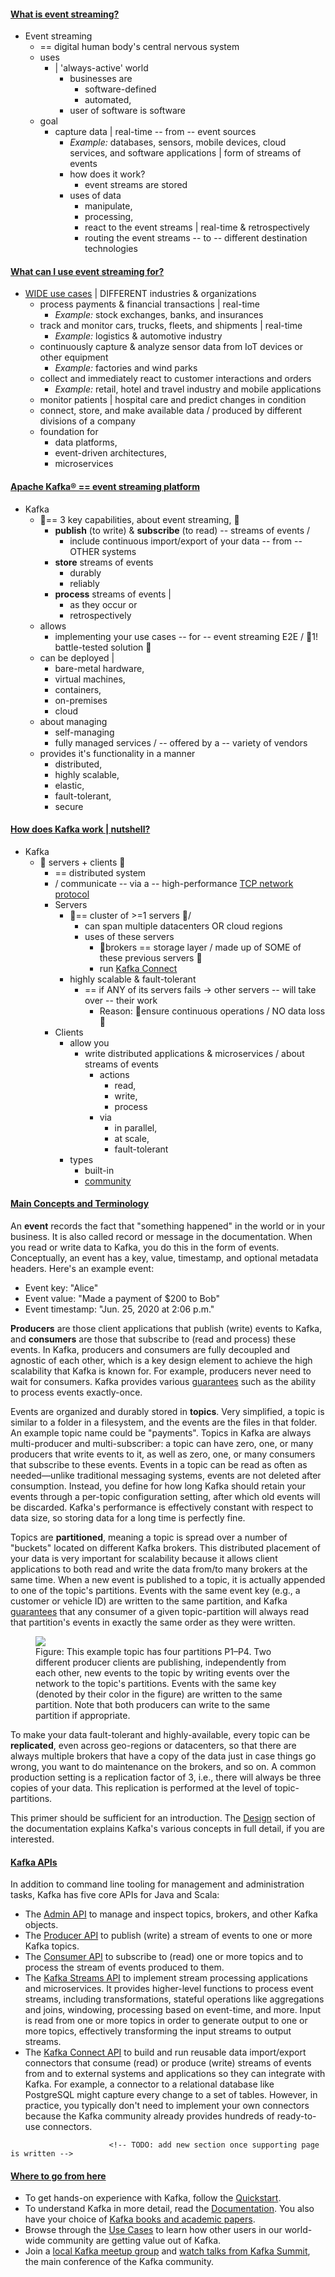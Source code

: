 <h4 class="anchor-heading">
    <a class="anchor-link" id="intro_streaming" href="#intro_streaming"></a>
    <a href="#intro_streaming">What is event streaming?</a>
</h4>

* Event streaming
  * == digital human body's central nervous system
  * uses
    * | 'always-active' world
      * businesses are
        * software-defined
        * automated,
      * user of software is software
  * goal
    * capture data | real-time -- from -- event sources
      * _Example:_ databases, sensors, mobile devices, cloud services, and software applications | form of streams of events
      * how does it work?
        * event streams are stored
      * uses of data
        * manipulate,
        * processing,
        * react to the event streams | real-time & retrospectively
        * routing the event streams -- to -- different destination technologies

<h4 class="anchor-heading">
          <a class="anchor-link" id="intro_usage" href="#intro_usage"></a>
          <a href="#intro_usage">What can I use event streaming for?</a>
</h4>

* [WIDE use cases](https://kafka.apache.org/powered-by) | DIFFERENT industries & organizations
  * process payments & financial transactions | real-time
    * _Example:_ stock exchanges, banks, and insurances 
  * track and monitor cars, trucks, fleets, and shipments | real-time
    * _Example:_ logistics & automotive industry 
  * continuously capture & analyze sensor data from IoT devices or other equipment
    * _Example:_ factories and wind parks
  * collect and immediately react to customer interactions and orders
    * _Example:_ retail, hotel and travel industry and mobile applications
  * monitor patients | hospital care and predict changes in condition
  * connect, store, and make available data / produced by different divisions of a company
  * foundation for 
    * data platforms,
    * event-driven architectures,
    * microservices

<h4 class="anchor-heading">
                            <a class="anchor-link" id="intro_platform" href="#intro_platform"></a>
                            <a href="#intro_platform">Apache Kafka&reg; == event streaming platform</a>
</h4>

* Kafka
  * 👀== 3 key capabilities, about event streaming, 👀
    * <strong>publish</strong> (to write) & <strong>subscribe</strong> (to read) -- streams of events /
      * include continuous import/export of your data -- from -- OTHER systems
    * <strong>store</strong> streams of events
      * durably
      * reliably
    * <strong>process</strong> streams of events |
      * as they occur or
      * retrospectively
  * allows
    * implementing your use cases -- for -- event streaming E2E / 👀1! battle-tested solution 👀
  * can be deployed | 
    * bare-metal hardware,
    * virtual machines,
    * containers,
    * on-premises
    * cloud
  * about managing
    * self-managing
    * fully managed services / -- offered by a -- variety of vendors
  * provides it's functionality in a manner 
    * distributed,
    * highly scalable,
    * elastic,
    * fault-tolerant,
    * secure

<h4 class="anchor-heading">
                            <a class="anchor-link" id="intro_nutshell" href="#intro_nutshell"></a>
                            <a href="#intro_nutshell">How does Kafka work | nutshell?</a>
</h4>

* Kafka
  * 👀 servers + clients 👀
    * == distributed system
    * / communicate -- via a -- high-performance [TCP network protocol](protocol.md)
    * Servers
      * 👀== cluster of >=1 servers 👀/ 
        * can span multiple datacenters OR cloud regions
        * uses of these servers
          * 👀brokers == storage layer / made up of SOME of these previous servers 👀
          * run [Kafka Connect](connect.md) 
      * highly scalable & fault-tolerant
        * == if ANY of its servers fails -> other servers -- will take over -- their work
          * Reason: 🧠ensure continuous operations / NO data loss 🧠
    * Clients
      * allow you
        * write distributed applications & microservices / about streams of events
          * actions
            * read,
            * write,
            * process
          * via
            * in parallel,
            * at scale,
            * fault-tolerant
      * types
        * built-in
        * [community](https://cwiki.apache.org/confluence/display/KAFKA/Clients)

<h4 class="anchor-heading">
                            <a class="anchor-link" id="intro_concepts_and_terms" href="#intro_concepts_and_terms"></a>
                            <a href="#intro_concepts_and_terms">Main Concepts and Terminology</a>
</h4>
                          <p>
                            An <strong>event</strong> records the fact that "something happened" in the world or in your business. It is also called record or message in the documentation. When you read or write data to Kafka, you do this in the form of events. Conceptually, an event has a key, value, timestamp, and optional metadata headers. Here's an example event:
                          </p>
                          <ul>
                            <li>
                              Event key: "Alice"
                            </li>
                            <li>
                              Event value: "Made a payment of $200 to Bob"
                            </li>
                            <li>
                              Event timestamp: "Jun. 25, 2020 at 2:06 p.m."
                            </li>
                          </ul>
                          <p>
                            <strong>Producers</strong> are those client applications that publish (write) events to Kafka, and <strong>consumers</strong> are those that subscribe to (read and process) these events. In Kafka, producers and consumers are fully decoupled and agnostic of each other, which is a key design element to achieve the high scalability that Kafka is known for. For example, producers never need to wait for consumers. Kafka provides various <a href="/documentation/#semantics">guarantees</a> such as the ability to process events exactly-once.
                          </p>
                          <p>
                            Events are organized and durably stored in <strong>topics</strong>. Very simplified, a topic is similar to a folder in a filesystem, and the events are the files in that folder. An example topic name could be "payments". Topics in Kafka are always multi-producer and multi-subscriber: a topic can have zero, one, or many producers that write events to it, as well as zero, one, or many consumers that subscribe to these events. Events in a topic can be read as often as needed—unlike traditional messaging systems, events are not deleted after consumption. Instead, you define for how long Kafka should retain your events through a per-topic configuration setting, after which old events will be discarded. Kafka's performance is effectively constant with respect to data size, so storing data for a long time is perfectly fine.
                          </p>
                          <p>
                            Topics are <strong>partitioned</strong>, meaning a topic is spread over a number of "buckets" located on different Kafka brokers. This distributed placement of your data is very important for scalability because it allows client applications to both read and write the data from/to many brokers at the same time. When a new event is published to a topic, it is actually appended to one of the topic's partitions. Events with the same event key (e.g., a customer or vehicle ID) are written to the same partition, and Kafka <a href="/documentation/#semantics">guarantees</a> that any consumer of a given topic-partition will always read that partition's events in exactly the same order as they were written.
                          </p>
                          <figure class="figure">
                            <img src="/images/streams-and-tables-p1_p4.png" class="figure-image" />
                            <figcaption class="figure-caption">
                              Figure: This example topic has four partitions P1–P4. Two different producer clients are publishing,
                              independently from each other, new events to the topic by writing events over the network to the topic's
                              partitions. Events with the same key (denoted by their color in the figure) are written to the same
                              partition. Note that both producers can write to the same partition if appropriate.
                            </figcaption>
                          </figure>
                          <p>
                            To make your data fault-tolerant and highly-available, every topic can be <strong>replicated</strong>, even across geo-regions or datacenters, so that there are always multiple brokers that have a copy of the data just in case things go wrong, you want to do maintenance on the brokers, and so on. A common production setting is a replication factor of 3, i.e., there will always be three copies of your data. This replication is performed at the level of topic-partitions.
                          </p>
                          <p>
                            This primer should be sufficient for an introduction. The <a href="/documentation/#design">Design</a> section of the documentation explains Kafka's various concepts in full detail, if you are interested.
                          </p>

<h4 class="anchor-heading">
                            <a class="anchor-link" id="intro_apis" href="#intro_apis"></a>
                            <a href="#intro_apis">Kafka APIs</a>
</h4>
                          <p>
                            In addition to command line tooling for management and administration tasks, Kafka has five core APIs for Java and Scala:
                          </p>
                          <ul>
                            <li>
                              The <a href="/documentation.html#adminapi">Admin API</a> to manage and inspect topics, brokers, and other Kafka objects.
                            </li>
                            <li>
                              The <a href="/documentation.html#producerapi">Producer API</a> to publish (write) a stream of events to one or more Kafka topics.
                            </li>
                            <li>
                              The <a href="/documentation.html#consumerapi">Consumer API</a> to subscribe to (read) one or more topics and to process the stream of events produced to them.
                            </li>
                            <li>
                              The <a href="/documentation/streams">Kafka Streams API</a> to implement stream processing applications and microservices. It provides higher-level functions to process event streams, including transformations, stateful operations like aggregations and joins, windowing, processing based on event-time, and more. Input is read from one or more topics in order to generate output to one or more topics, effectively transforming the input streams to output streams.
                            </li>
                            <li>
                              The <a href="/documentation.html#connect">Kafka Connect API</a> to build and run reusable data import/export connectors that consume (read) or produce (write) streams of events from and to external systems and applications so they can integrate with Kafka. For example, a connector to a relational database like PostgreSQL might capture every change to a set of tables. However, in practice, you typically don't need to implement your own connectors because the Kafka community already provides hundreds of ready-to-use connectors.
                            </li>
                          </ul>

                          <!-- TODO: add new section once supporting page is written -->

<h4 class="anchor-heading">
                            <a class="anchor-link" id="intro_more" href="#intro_more"></a>
                            <a href="#intro_more">Where to go from here</a>
</h4>
                          <ul>
                            <li>
                              To get hands-on experience with Kafka, follow the <a href="/quickstart">Quickstart</a>.
                            </li>
                            <li>
                              To understand Kafka in more detail, read the <a href="/documentation/">Documentation</a>.
                              You also have your choice of <a href="/books-and-papers">Kafka books and academic papers</a>.
                            </li>
                            <li>
                              Browse through the <a href="/powered-by">Use Cases</a> to learn how other users in our world-wide community are getting value out of Kafka.
                            </li>
                            <li>
                              Join a <a href="/events">local Kafka meetup group</a> and
                              <a href="https://kafka-summit.org/past-events/">watch talks from Kafka Summit</a>, the main conference of the Kafka community.
                            </li>
                          </ul>

<div class="p-introduction"></div>
